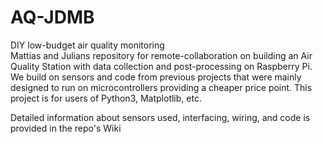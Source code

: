 # AQ-JDMB
DIY low-budget air quality monitoring  
Mattias and Julians repository for remote-collaboration on building an Air Quality Station with data collection and post-processing on Raspberry Pi. We build on sensors and code from previous projects that were mainly designed to run on microcontrollers providing a cheaper price point. This project is for users of Python3, Matplotlib, etc.

Detailed information about sensors used, interfacing, wiring, and code is provided in the repo's Wiki
